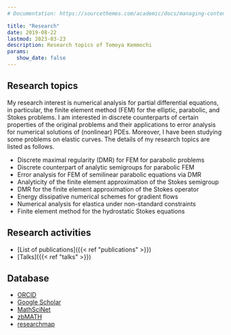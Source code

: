```yaml
---
# Documentation: https://sourcethemes.com/academic/docs/managing-content/

title: "Research"
date: 2019-08-22
lastmod: 2023-03-23
description: Research topics of Tomoya Kemmochi
params: 
   show_date: false
---
```




## Research topics

My research interest is numerical analysis for partial differential equations,
in particular, the finite element method (FEM) for the elliptic, parabolic, and Stokes problems.
I am interested in discrete counterparts of certain properties of the original problems
and their applications to error analysis for numerical solutions of (nonlinear) PDEs.
Moreover, I have been studying some problems on elastic curves.
The details of my research topics are listed as follows.


<!-- - Discrete maximum principle for elliptic problems for FEM -->
- Discrete maximal regularity (DMR) for FEM for parabolic problems
- Discrete counterpart of analytic semigroups for parabolic FEM
- Error analysis for FEM of semilinear parabolic equations via DMR
- Analyticity of the finite element approximation of the Stokes semigroup
- DMR for the finite element approximation of the Stokes operator
- Energy dissipative numerical schemes for gradient flows
- Numerical analysis for elastica under non-standard constraints
- Finite element method for the hydrostatic Stokes equations


## Research activities

- [List of publications]({{< ref "publications" >}})
- [Talks]({{< ref "talks" >}})

## Database

- [ORCID](http://orcid.org/0000-0003-4060-6288)
- [Google Scholar](https://scholar.google.co.jp/citations?user=tNnJyuMAAAAJ)
- [MathSciNet](http://www.ams.org/mathscinet/search/author.html?mrauthid=1179149)
- [zbMATH](https://www.zbmath.org/authors/?q=ai:kemmochi.tomoya)
- [researchmap](https://researchmap.jp/t-kemmochi/?lang=en)